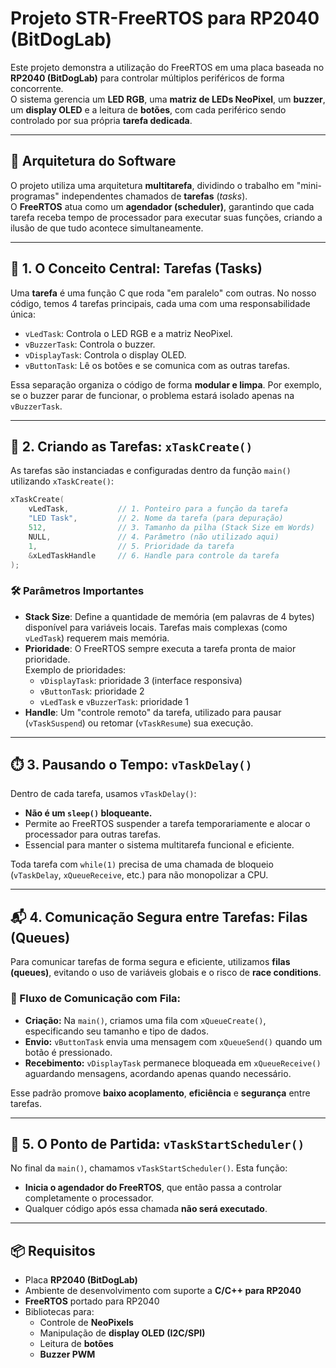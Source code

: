 # Projeto STR-FreeRTOS para RP2040 (BitDogLab)

Este projeto demonstra a utilização do FreeRTOS em uma placa baseada no **RP2040 (BitDogLab)** para controlar múltiplos periféricos de forma concorrente.  
O sistema gerencia um **LED RGB**, uma **matriz de LEDs NeoPixel**, um **buzzer**, um **display OLED** e a leitura de **botões**, com cada periférico sendo controlado por sua própria **tarefa dedicada**.

---

## 🧠 Arquitetura do Software

O projeto utiliza uma arquitetura **multitarefa**, dividindo o trabalho em "mini-programas" independentes chamados de **tarefas** (*tasks*).  
O **FreeRTOS** atua como um **agendador (scheduler)**, garantindo que cada tarefa receba tempo de processador para executar suas funções, criando a ilusão de que tudo acontece simultaneamente.

---

## 🔁 1. O Conceito Central: Tarefas (Tasks)

Uma **tarefa** é uma função C que roda "em paralelo" com outras. No nosso código, temos 4 tarefas principais, cada uma com uma responsabilidade única:

- `vLedTask`: Controla o LED RGB e a matriz NeoPixel.
- `vBuzzerTask`: Controla o buzzer.
- `vDisplayTask`: Controla o display OLED.
- `vButtonTask`: Lê os botões e se comunica com as outras tarefas.

Essa separação organiza o código de forma **modular e limpa**. Por exemplo, se o buzzer parar de funcionar, o problema estará isolado apenas na `vBuzzerTask`.

---

## 🧱 2. Criando as Tarefas: `xTaskCreate()`

As tarefas são instanciadas e configuradas dentro da função `main()` utilizando `xTaskCreate()`:

```c
xTaskCreate(
    vLedTask,           // 1. Ponteiro para a função da tarefa
    "LED Task",         // 2. Nome da tarefa (para depuração)
    512,                // 3. Tamanho da pilha (Stack Size em Words)
    NULL,               // 4. Parâmetro (não utilizado aqui)
    1,                  // 5. Prioridade da tarefa
    &xLedTaskHandle     // 6. Handle para controle da tarefa
);
```

### 🛠️ Parâmetros Importantes

- **Stack Size**: Define a quantidade de memória (em palavras de 4 bytes) disponível para variáveis locais. Tarefas mais complexas (como `vLedTask`) requerem mais memória.
- **Prioridade**: O FreeRTOS sempre executa a tarefa pronta de maior prioridade.  
  Exemplo de prioridades:
  - `vDisplayTask`: prioridade 3 (interface responsiva)
  - `vButtonTask`: prioridade 2
  - `vLedTask` e `vBuzzerTask`: prioridade 1
- **Handle**: Um "controle remoto" da tarefa, utilizado para pausar (`vTaskSuspend`) ou retomar (`vTaskResume`) sua execução.

---

## ⏱️ 3. Pausando o Tempo: `vTaskDelay()`

Dentro de cada tarefa, usamos `vTaskDelay()`:

- **Não é um `sleep()` bloqueante.**
- Permite ao FreeRTOS suspender a tarefa temporariamente e alocar o processador para outras tarefas.
- Essencial para manter o sistema multitarefa funcional e eficiente.

Toda tarefa com `while(1)` precisa de uma chamada de bloqueio (`vTaskDelay`, `xQueueReceive`, etc.) para não monopolizar a CPU.

---

## 📬 4. Comunicação Segura entre Tarefas: Filas (Queues)

Para comunicar tarefas de forma segura e eficiente, utilizamos **filas (queues)**, evitando o uso de variáveis globais e o risco de **race conditions**.

### 🔄 Fluxo de Comunicação com Fila:

- **Criação:** Na `main()`, criamos uma fila com `xQueueCreate()`, especificando seu tamanho e tipo de dados.
- **Envio:** `vButtonTask` envia uma mensagem com `xQueueSend()` quando um botão é pressionado.
- **Recebimento:** `vDisplayTask` permanece bloqueada em `xQueueReceive()` aguardando mensagens, acordando apenas quando necessário.

Esse padrão promove **baixo acoplamento**, **eficiência** e **segurança** entre tarefas.

---

## 🚀 5. O Ponto de Partida: `vTaskStartScheduler()`

No final da `main()`, chamamos `vTaskStartScheduler()`. Esta função:

- **Inicia o agendador do FreeRTOS**, que então passa a controlar completamente o processador.
- Qualquer código após essa chamada **não será executado**.

---

## 📦 Requisitos

- Placa **RP2040 (BitDogLab)**
- Ambiente de desenvolvimento com suporte a **C/C++ para RP2040**
- **FreeRTOS** portado para RP2040
- Bibliotecas para:
  - Controle de **NeoPixels**
  - Manipulação de **display OLED (I2C/SPI)**
  - Leitura de **botões**
  - **Buzzer PWM**
